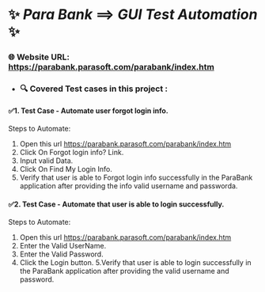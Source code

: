 # ✨ *Para Bank* ==> *GUI* *Test Automation* ✨


### 🌐 Website URL: https://parabank.parasoft.com/parabank/index.htm
 
 - ### 🔍️ Covered Test cases in this project :
#### ✅1. Test Case - Automate user forgot login info.
 Steps to Automate:
1. Open this url  https://parabank.parasoft.com/parabank/index.htm
2. Click On Forgot login info? Link.
3. Input valid Data.
4. Click On Find My Login Info.
5. Verify that user is able to Forgot login info successfully in the ParaBank application after providing the info valid username and passworda.

#### ✅2. Test Case - Automate that user is able to login successfully.
 Steps to Automate:
1. Open this url  https://parabank.parasoft.com/parabank/index.htm
2. Enter the Valid UserName.
3. Enter the Valid Password.
4. Click the Login button.
5.Verify that user is able to login successfully in the ParaBank application after providing the valid username and password.
